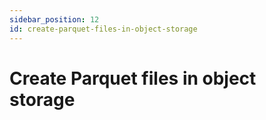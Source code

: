 ```yaml
---
sidebar_position: 12
id: create-parquet-files-in-object-storage
---
```

# Create Parquet files in object storage